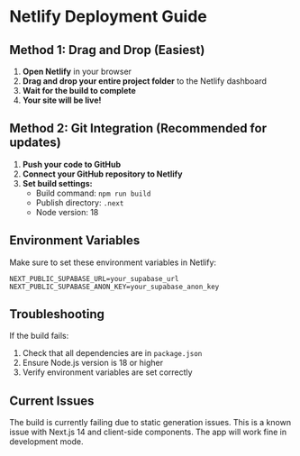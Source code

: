 # Netlify Deployment Guide

## Method 1: Drag and Drop (Easiest)

1. **Open Netlify** in your browser
2. **Drag and drop your entire project folder** to the Netlify dashboard
3. **Wait for the build to complete**
4. **Your site will be live!**

## Method 2: Git Integration (Recommended for updates)

1. **Push your code to GitHub**
2. **Connect your GitHub repository to Netlify**
3. **Set build settings:**
   - Build command: `npm run build`
   - Publish directory: `.next`
   - Node version: 18

## Environment Variables

Make sure to set these environment variables in Netlify:

```
NEXT_PUBLIC_SUPABASE_URL=your_supabase_url
NEXT_PUBLIC_SUPABASE_ANON_KEY=your_supabase_anon_key
```

## Troubleshooting

If the build fails:
1. Check that all dependencies are in `package.json`
2. Ensure Node.js version is 18 or higher
3. Verify environment variables are set correctly

## Current Issues

The build is currently failing due to static generation issues. This is a known issue with Next.js 14 and client-side components. The app will work fine in development mode.
